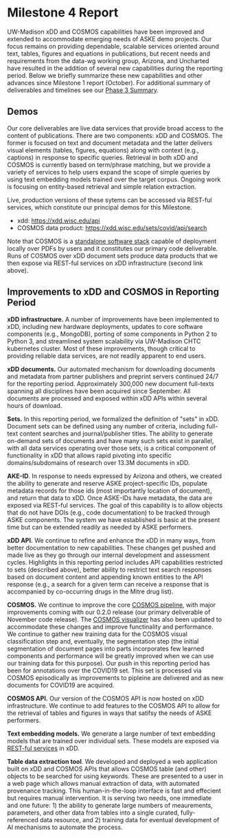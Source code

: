 # Milestone 4 Report

UW-Madison xDD and COSMOS capabilities have been improved and extended to accommodate emerging needs of ASKE demo projects. Our focus remains on providing dependable, scalable services oriented around  text, tables, figures and equations in publications, but recent needs and requirements from the data-wg working group, Arizona, and Uncharted have resulted in the addition of several new capabilities during the reporting period. Below we briefly summarize these new capabilities and other advances since Milestone 1 report (October). For additional summary of deliverables and timelines see our [Phase 3 Summary](https://github.com/UW-COSMOS/project-docs/tree/master/presentations_reports/phase3).

## Demos
Our core deliverables are live data services that provide broad access to the content of publications. There are two components: xDD and COSMOS. The former is focused on text and document metadata and the latter delivers visual elements (tables, figures, equations) along with context (e.g., captions) in response to specific queries. Retrieval in both xDD and COSMOS is currently based on term/phrase matching, but we provide a variety of services to help users expand the scope of simple queries by using text embedding models trained over the target corpus. Ongoing work is focusing on entity-based retrieval and simple relation extraction.

Live, production versions of these sytems can be accessed via REST-ful services, which constitute our principal demos for this Milestone.
  - xdd: https://xdd.wisc.edu/api
  - COSMOS data product: https://xdd.wisc.edu/sets/covid/api/search 

Note that COSMOS is a [standalone software stack](https://github.com/UW-COSMOS/Cosmos) capable of deployment locally over PDFs by users and it constitutes our primary code deliverable. Runs of COSMOS over xDD document sets produce data products that we then expose via REST-ful services on xDD infrastructure (second link above).

## Improvements to xDD and COSMOS in Reporting Period

**xDD infrastructure.** A number of improvements have been implemented to xDD, including new hardware deployments, updates to core software components (e.g., MongoDB), porting of some components in Python 2 to Python 3, and streamlined system scalability via UW-Madison CHTC kubernetes cluster. Most of these improvements, though critical to providing reliable data services, are not readily apparent to end users.

**xDD documents.** Our automated mechanism for downloading documents and metadata from partner publishers and preprint servers continued 24/7 for the reporting period. Approximately 300,000 new document full-texts spanning all disciplines have been acquired since September. All documents are processed and exposed within xDD APIs within several hours of download. 

**Sets.** In this reporting period, we formalized the definition of "sets" in xDD. Document sets can be defined using any number of criteria, including full-text content searches and journal/publisher titles. The ability to generate on-demand sets of documents and have many such sets exist in parallel, with all data services operating over those sets, is a critical component of functionality in xDD that allows rapid pivoting into specific domains/subdomains of research over 13.3M documents in xDD. 

**AKE-ID**. In response to needs expressed by Arizona and others, we created the ability to generate and reserve ASKE project-specific IDs, populate metadata records for those ids (most importantly location of document), and return that data to xDD. Once ASKE-IDs have metadata, the data are exposed via REST-ful services. The goal of this capability is to allow objects that do not have DOIs (e.g., code documentation) to be tracked through ASKE components. The system we have established is basic at the present time but can be extended readily as needed by ASKE performers.

**xDD API.** We continue to refine and enhance the xDD in many ways, from better documentation to new capabilities. These changes get pushed and made live as they go through our internal development and assessment cycles. Highlights in this reporting period includes API capabilities restricted to sets (described above), better ability to restrict text search responses based on document content and appending known entities to the API response (e.g., a search for a given term can receive a response that is accompanied by co-occurring drugs in the Mitre drug list).

**COSMOS.** We continue to improve the core [COSMOS pipeline](https://github.com/UW-COSMOS/Cosmos), with major improvements coming with our 0.2.0 release (our primary deliverable of November code release). The [COSMOS visualizer](https://github.com/UW-COSMOS/cosmos-visualizer) has also been updated to accommodate these changes and improve functinality and performance. We continue to gather new training data for the COSMOS visual classification step and, eventually, the segmentation step (the initial segmentation of document pages into parts incorporates few learned components and performance will be greatly improved when we can use our training data for this purpose). Our push in this reporting period has been for annotations over the COVID19 set. This set is processed via COSMOS episodically as improvements to pipleine are delivered and as new documents for COVID19 are acquired.

**COSMOS API.** Our version of the COSMOS API is now hosted on xDD infrastructure. We continue to add features to the COSMOS API to allow for the retrieval of tables and figures in ways that satifsy the needs of ASKE performers. 

**Text embedding models.** We generate a large number of text embedding models that are trained over individual sets. These models are exposed via [REST-ful services](https://xdd.wisc.edu/sets/xdd-covid-19/word2vec/api/) in xDD.

**Table data extraction tool**. We developed and deployed a web application built on xDD and COSMOS APIs that allows COSMOS table (and other) objects to be searched for using keywords. These are presented to a user in a web page which allows manual extraction of data, with automated provenance tracking. This human-in-the-loop interface is fast and effecient but requires manual intervention. It is serving two needs, one immediate and one future: 1) the ability to generate large numbers of meaurements, parameters, and other data from tables into a single curated, fully-referenced data resource, and 2) training data for eventual development of AI mechanisms to automate the process.
